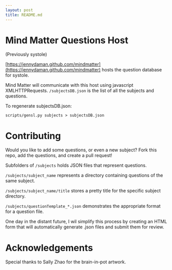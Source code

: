 ```yaml
---
layout: post
title: README.md
---
```


# Mind Matter Questions Host

(Previously systole)

[https://jennydaman.github.com/mindmatter](https://jennydaman.github.com/mindmatter) hosts the question database for systole. 

Mind Matter will communicate with this host using javascript XMLHTTPRequests. 
`/subjectsDB.json` is the list of all the subjects and questions. 

To regenerate subjectsDB.json:
```shell
scripts/gensl.py subjects > subjectsDB.json
```

# Contributing

Would you like to add some questions, or even a new subject? Fork this repo, add the questions, and create a pull request!

Subfolders of `/subjects` holds JSON files that represent questions. 

`/subjects/subject_name` represents a directory containing questions of the same subject.

`/subjects/subject_name/title` stores a pretty title for the specific subject directory.

`/subjects/questionTemplate_*.json` demonstrates the appropriate format for a question file. 


One day in the distant future, I wil simplify this process by creating an HTML form that will automatically generate .json files and submit them for review. 

# Acknowledgements

Special thanks to Sally Zhao for the brain-in-pot artwork. 

